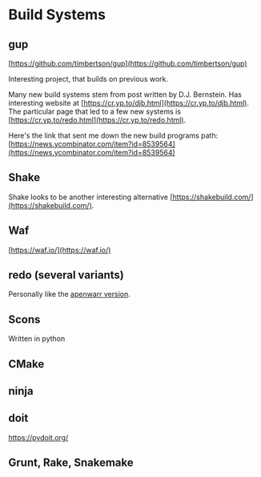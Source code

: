# Build Systems

## gup

[https://github.com/timbertson/gup](https://github.com/timbertson/gup)

Interesting project, that builds on previous work.

Many new build systems stem from post written by D.J. Bernstein. Has
interesting website at
[https://cr.yp.to/djb.html](https://cr.yp.to/djb.html). The particular
page that led to a few new systems is
[https://cr.yp.to/redo.html](https://cr.yp.to/redo.html).

Here's the link that sent me down the new build programs path:
[https://news.ycombinator.com/item?id=8539564](https://news.ycombinator.com/item?id=8539564)


## Shake

Shake looks to be another interesting alternative
[https://shakebuild.com/](https://shakebuild.com/).

## Waf

[https://waf.io/](https://waf.io/)

## redo (several variants)

Personally like the [apenwarr version](https://github.com/apenwarr/redo).


## Scons

Written in python

## CMake


## ninja


## doit

https://pydoit.org/

## Grunt, Rake, Snakemake
